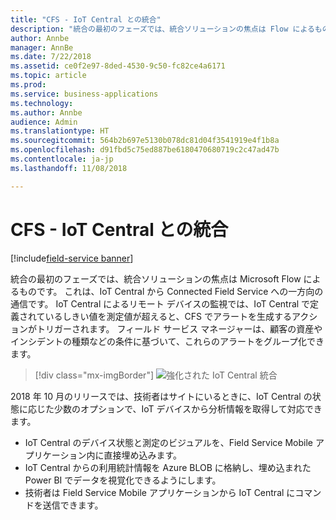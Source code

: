 ```yaml
---
title: "CFS - IoT Central との統合"
description: "統合の最初のフェーズでは、統合ソリューションの焦点は Flow によるものです。"
author: Annbe
manager: AnnBe
ms.date: 7/22/2018
ms.assetid: ce0f2e97-8ded-4530-9c50-fc82ce4a6171
ms.topic: article
ms.prod: 
ms.service: business-applications
ms.technology: 
ms.author: Annbe
audience: Admin
ms.translationtype: HT
ms.sourcegitcommit: 564b2b697e5130b078dc81d04f3541919e4f1b8a
ms.openlocfilehash: d91fbd5c75ed887be6180470680719c2c47ad47b
ms.contentlocale: ja-jp
ms.lasthandoff: 11/08/2018

---
```

#  <a name="cfs---integration-with-iot-central"></a>CFS - IoT Central との統合

[!include[field-service banner](../../../includes/field-service.md)]




統合の最初のフェーズでは、統合ソリューションの焦点は Microsoft Flow によるものです。 これは、IoT Central から Connected Field Service への一方向の通信です。 IoT Central によるリモート デバイスの監視では、IoT Central で定義されているしきい値を測定値が超えると、CFS でアラートを生成するアクションがトリガーされます。 フィールド サービス マネージャーは、顧客の資産やインシデントの種類などの条件に基づいて、これらのアラートをグループ化できます。

> [!div class="mx-imgBorder"]
> ![強化された IoT Central 統合](media/enhanced-iot-central-integration-1.png "強化された IoT Central 統合")
<!-- picture -->


2018 年 10 月のリリースでは、技術者はサイトにいるときに、IoT Central の状態に応じた少数のオプションで、IoT デバイスから分析情報を取得して対応できます。

-   IoT Central のデバイス状態と測定のビジュアルを、Field Service Mobile アプリケーション内に直接埋め込みます。
-   IoT Central からの利用統計情報を Azure BLOB に格納し、埋め込まれた Power BI でデータを視覚化できるようにします。
-   技術者は Field Service Mobile アプリケーションから IoT Central にコマンドを送信できます。

